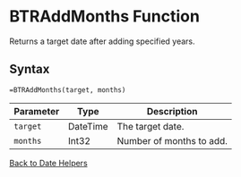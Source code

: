# BTRAddMonths Function

Returns a target date after adding specified years.

## Syntax

```excel
=BTRAddMonths(target, months)
```

Parameter | Type | Description
---|---|---
`target` | DateTime | The target date.
`months` | Int32 | Number of months to add.

[Back to Date Helpers](RBLeDateHelpers.md)